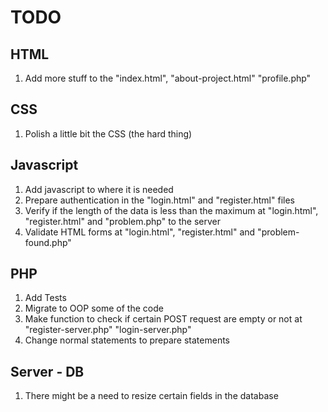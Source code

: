 # TODO

## HTML

1. Add more stuff to the "index.html", "about-project.html" "profile.php"

## CSS

1. Polish a little bit the CSS (the hard thing)

## Javascript

1. Add javascript to where it is needed
2. Prepare authentication in the "login.html" and "register.html" files
3. Verify if the length of the data is less than the maximum at "login.html", "register.html" and "problem.php" to the server
4. Validate HTML forms at "login.html", "register.html" and "problem-found.php"

## PHP

1. Add Tests
2. Migrate to OOP some of the code
4. Make function to check if certain POST request are empty or not at "register-server.php" "login-server.php"
5. Change normal statements to prepare statements

## Server - DB

1. There might be a need to resize certain fields in the database
